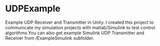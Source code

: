 # UDPExample
Example UDP Receiver and Transmitter in Unity. I created this project to communicate my simulation projects with matlab/Simulink to test control algorithms.You can also get example Simulink UDP Transmitter and Receiver from /ExampleSimulink subfolder.
